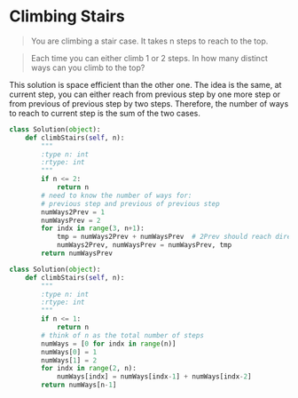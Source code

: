 # Climbing Stairs

> You are climbing a stair case. It takes n steps to reach to the top.

> Each time you can either climb 1 or 2 steps. In how many distinct ways can you climb to the top?

This solution is space efficient than the other one. The idea is the same, at current step, you can either reach from previous step by one more step or from previous of previous step by two steps. Therefore, the number of ways to reach to current step is the sum of the two cases.

```Python
class Solution(object):
    def climbStairs(self, n):
        """
        :type n: int
        :rtype: int
        """
        if n <= 2:
            return n
        # need to know the number of ways for:
        # previous step and previous of previous step
        numWays2Prev = 1
        numWaysPrev = 2
        for indx in range(3, n+1):
            tmp = numWays2Prev + numWaysPrev  # 2Prev should reach directly to cur, otherwise it's Prev
            numWays2Prev, numWaysPrev = numWaysPrev, tmp
        return numWaysPrev
```

```Python
class Solution(object):
    def climbStairs(self, n):
        """
        :type n: int
        :rtype: int
        """
        if n <= 1:
            return n
        # think of n as the total number of steps
        numWays = [0 for indx in range(n)]
        numWays[0] = 1
        numWays[1] = 2
        for indx in range(2, n):
            numWays[indx] = numWays[indx-1] + numWays[indx-2]
        return numWays[n-1]
```
